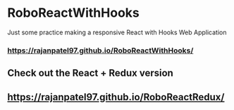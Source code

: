 # RoboReactWithHooks
Just some practice making a responsive React with Hooks Web Application

### https://rajanpatel97.github.io/RoboReactWithHooks/

## Check out the React + Redux version
## https://rajanpatel97.github.io/RoboReactRedux/
